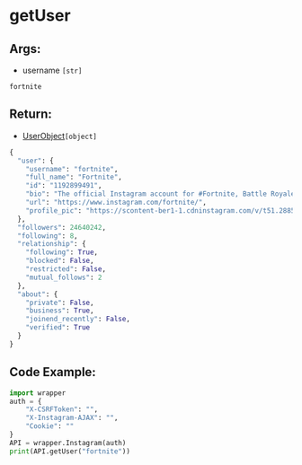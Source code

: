 # getUser

## Args:

-   username `[str]`

```
fortnite
```

## Return:

-   [UserObject](https://github.com/xNaCly/InstagramAPIwrapper/tree/master/docs#userobject)`[object]`

```python
{
  "user": {
    "username": "fortnite",
    "full_name": "Fortnite",
    "id": "1192899491",
    "bio": "The official Instagram account for #Fortnite, Battle Royale, Creative, and Save the World.",
    "url": "https://www.instagram.com/fortnite/",
    "profile_pic": "https://scontent-ber1-1.cdninstagram.com/v/t51.2885-19/s320x320/103452576_1135154500184004_1849401560886556420_n.jpg?_nc_ht=scontent-ber1-1.cdninstagram.com&_nc_ohc=6TbvwyNKm4kAX8EfhrW&oh=49e654a628771fa9c73567a8b214e756&oe=5F3F6633"
  },
  "followers": 24640242,
  "following": 8,
  "relationship": {
    "following": True,
    "blocked": False,
    "restricted": False,
    "mutual_follows": 2
  },
  "about": {
    "private": False,
    "business": True,
    "joinend_recently": False,
    "verified": True
  }
}
```

## Code Example:

```python
import wrapper
auth = {
	"X-CSRFToken": "",
	"X-Instagram-AJAX": "",
	"Cookie": ""
}
API = wrapper.Instagram(auth)
print(API.getUser("fortnite"))
```
